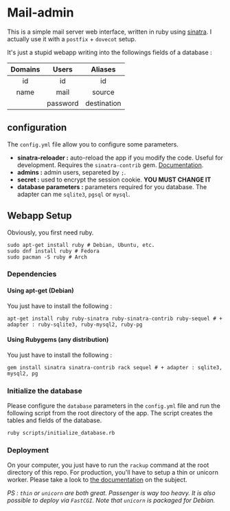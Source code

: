 # Mail-admin

This is a simple mail server web interface, written in ruby using
[sinatra](http://www.sinatrarb.com/). I actually use it with a `postfix` +
 `dovecot` setup.

It's just a stupid webapp writing into the followings fields of a database :

| Domains    | Users      |  Aliases    |
|:----------:|:----------:|:-----------:|
| id         | id         | id          |
| name       | mail       | source      |
|            | password   | destination |

## configuration

The `config.yml` file allow you to configure some parameters.

* **sinatra-reloader :** auto-reload the app if you modify the code. Useful for development. Requires the `sinatra-contrib` gem. [Documentation](http://www.sinatrarb.com/contrib/reloader.html).
* **admins :** admin users, separeted by `;`.
* **secret :** used to encrypt the session cookie. **YOU MUST CHANGE IT**
* **database parameters :** parameters required for you database. The adapter can me `sqlite3`, `pgsql` or `mysql`.

## Webapp Setup

Obviously, you first need ruby.

```
sudo apt-get install ruby # Debian, Ubuntu, etc.
sudo dnf install ruby # Fedora
sudo pacman -S ruby # Arch
```

### Dependencies
#### Using apt-get (Debian)

You just have to install the following :

```
apt-get install ruby ruby-sinatra ruby-sinatra-contrib ruby-sequel # + adapter : ruby-sqlite3, ruby-mysql2, ruby-pg
```

#### Using Rubygems (any distribution)

You just have to install the following :

```
gem install sinatra sinatra-contrib rack sequel # + adapter : sqlite3, mysql2, pg
```

### Initialize the database

Please configure the `database` parameters in the `config.yml` file and run the
following script from the root directory of the app. The script creates the tables
and fields of the database.

```
ruby scripts/initialize_database.rb
```

### Deployment

On your computer, you just have to run the `rackup` command at the root
directory of this repo. For production, you'll have to setup a thin or
unicorn worker. Please take a look to
[the documentation](http://recipes.sinatrarb.com/p/deployment) on the subject.

*PS : `thin` or `unicorn` are both great. Passenger is way too heavy. It is also
possible to deploy via `FastCGI`. Note that `unicorn` is packaged for Debian.*
